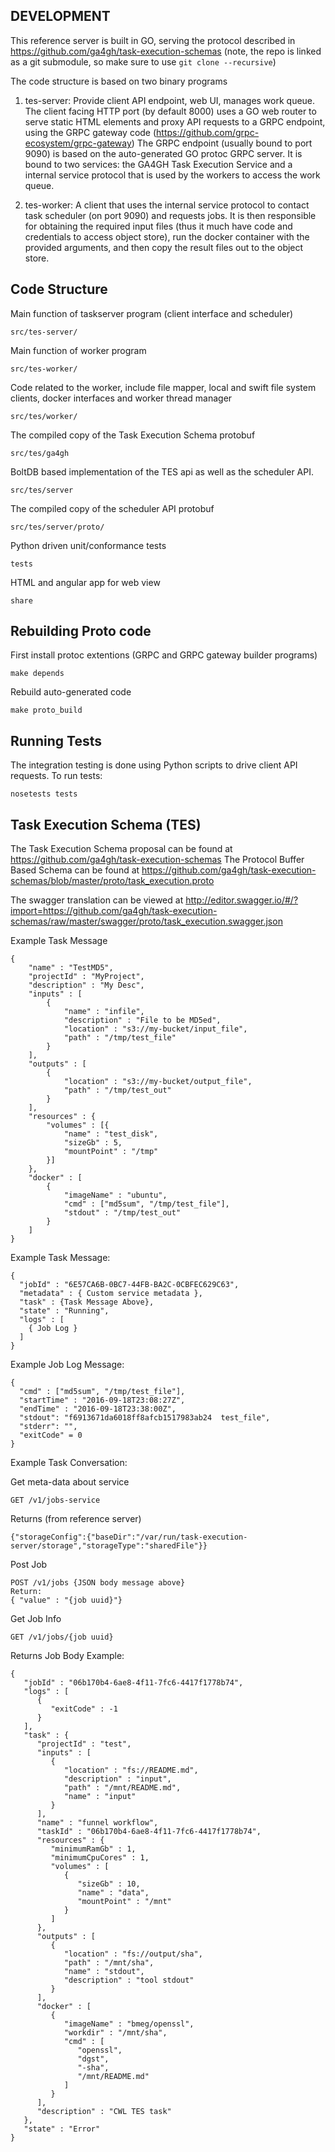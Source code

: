 
DEVELOPMENT
-----------

This reference server is built in GO, serving the protocol described in 
https://github.com/ga4gh/task-execution-schemas (note, the repo is linked as a
git submodule, so make sure to use `git clone --recursive`)

The code structure is based on two binary programs

1) tes-server: Provide client API endpoint, web UI, manages work queue.
The client facing HTTP port (by default 8000) uses a GO web router to serve static HTML
elements and proxy API requests to a GRPC endpoint, using the GRPC gateway code 
(https://github.com/grpc-ecosystem/grpc-gateway)
The GRPC endpoint (usually bound to port 9090) is based on the auto-generated GO 
protoc GRPC server. It is bound to two services: the GA4GH Task Execution Service 
and a internal service protocol that is used by the workers to access the work queue.

2) tes-worker: A client that uses the internal service protocol to contact task 
scheduler (on port 9090) and requests jobs. It is then responsible for obtaining the 
required input files (thus it much have code and credentials to access object store),
run the docker container with the provided arguments, and then copy the result files 
out to the object store.

Code Structure
--------------

Main function of taskserver program (client interface and scheduler)
```
src/tes-server/
```

Main function of worker program
```
src/tes-worker/
```
 
Code related to the worker, include file mapper, local and swift file system clients, docker interfaces and worker thread manager
```
src/tes/worker/
```
 
The compiled copy of the Task Execution Schema protobuf
```
src/tes/ga4gh
```
 
BoltDB based implementation of the TES api as well as the scheduler API.
```
src/tes/server
```
 
The compiled copy of the scheduler API protobuf
```
src/tes/server/proto/
```
 
Python driven unit/conformance tests
```
tests
```
 
HTML and angular app for web view
```
share
```


Rebuilding Proto code
---------------------
First install protoc extentions (GRPC and GRPC gateway builder programs)
```
make depends
```
Rebuild auto-generated code
```
make proto_build
```


Running Tests
-------------
The integration testing is done using Python scripts to drive client API requests.
To run tests:
```
nosetests tests
```





Task Execution Schema (TES)
---------------------------

The Task Execution Schema proposal can be found at 
https://github.com/ga4gh/task-execution-schemas
The Protocol Buffer Based Schema can be found at 
https://github.com/ga4gh/task-execution-schemas/blob/master/proto/task_execution.proto

The swagger translation can be viewed at 
http://editor.swagger.io/#/?import=https://github.com/ga4gh/task-execution-schemas/raw/master/swagger/proto/task_execution.swagger.json

Example Task Message
```
{
    "name" : "TestMD5",
	"projectId" : "MyProject",
	"description" : "My Desc",
	"inputs" : [
		{
			"name" : "infile",
			"description" : "File to be MD5ed",
			"location" : "s3://my-bucket/input_file",
			"path" : "/tmp/test_file"
		}
	],
	"outputs" : [
		{
			"location" : "s3://my-bucket/output_file",
			"path" : "/tmp/test_out"
		}
	],
	"resources" : {
		"volumes" : [{
			"name" : "test_disk",
			"sizeGb" : 5,
			"mountPoint" : "/tmp"
		}]
	},
	"docker" : [
		{
			"imageName" : "ubuntu",
			"cmd" : ["md5sum", "/tmp/test_file"],
			"stdout" : "/tmp/test_out"
		}
	]
}
```
Example Task Message:
```
{
  "jobId" : "6E57CA6B-0BC7-44FB-BA2C-0CBFEC629C63",
  "metadata" : { Custom service metadata },
  "task" : {Task Message Above},
  "state" : "Running",
  "logs" : [
  	{ Job Log }
  ]
}
```

Example Job Log Message:
```
{
  "cmd" : ["md5sum", "/tmp/test_file"],
  "startTime" : "2016-09-18T23:08:27Z",
  "endTime" : "2016-09-18T23:38:00Z",
  "stdout": "f6913671da6018ff8afcb1517983ab24  test_file",
  "stderr": "",
  "exitCode" = 0
}
```

Example Task Conversation:

Get meta-data about service
```
GET /v1/jobs-service
```
Returns (from reference server)
```
{"storageConfig":{"baseDir":"/var/run/task-execution-server/storage","storageType":"sharedFile"}}
```

Post Job
```
POST /v1/jobs {JSON body message above}
Return:
{ "value" : "{job uuid}"}
```

Get Job Info
```
GET /v1/jobs/{job uuid}
```
Returns Job Body Example:
```
{
   "jobId" : "06b170b4-6ae8-4f11-7fc6-4417f1778b74",
   "logs" : [
      {
         "exitCode" : -1
      }
   ],
   "task" : {
      "projectId" : "test",
      "inputs" : [
         {
            "location" : "fs://README.md",
            "description" : "input",
            "path" : "/mnt/README.md",
            "name" : "input"
         }
      ],
      "name" : "funnel workflow",
      "taskId" : "06b170b4-6ae8-4f11-7fc6-4417f1778b74",
      "resources" : {
         "minimumRamGb" : 1,
         "minimumCpuCores" : 1,
         "volumes" : [
            {
               "sizeGb" : 10,
               "name" : "data",
               "mountPoint" : "/mnt"
            }
         ]
      },
      "outputs" : [
         {
            "location" : "fs://output/sha",
            "path" : "/mnt/sha",
            "name" : "stdout",
            "description" : "tool stdout"
         }
      ],
      "docker" : [
         {
            "imageName" : "bmeg/openssl",
            "workdir" : "/mnt/sha",
            "cmd" : [
               "openssl",
               "dgst",
               "-sha",
               "/mnt/README.md"
            ]
         }
      ],
      "description" : "CWL TES task"
   },
   "state" : "Error"
}
```

